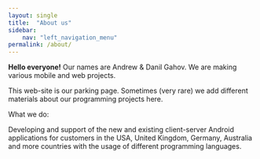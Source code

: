 ```yaml
---
layout: single
title:  "About us"
sidebar:
    nav: "left_navigation_menu"
permalink: /about/
---
```


**Hello everyone!** Our names are Andrew & Danil Gahov. We are making various mobile and web projects.

This web-site is our parking page. Sometimes (very rare) we add different materials about our programming projects here.


What we do:

Developing and support of the new and existing client-server Android applications for customers in the USA, United 
Kingdom, Germany, Australia and more countries with the usage of different programming languages.
